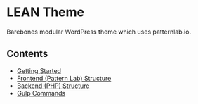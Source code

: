 # LEAN Theme
Barebones modular WordPress theme which uses patternlab.io.

## Contents

- [Getting Started](docs/getting-started.md)
- [Frontend (Pattern Lab) Structure](docs/pattern-lab.md)
- [Backend (PHP) Structure](docs/php-structure.md)
- [Gulp Commands](docs/gulp-commands.md)
